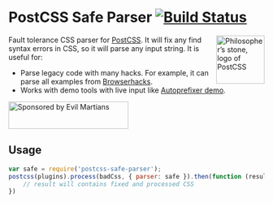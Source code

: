 # PostCSS Safe Parser [![Build Status][ci-img]][ci]

<img align="right" width="95" height="95"
     title="Philosopher’s stone, logo of PostCSS"
     src="http://postcss.github.io/postcss/logo.svg">

Fault tolerance CSS parser for [PostCSS]. It will fix any find syntax errors
in CSS, so it will parse any input string. It is useful for:

* Parse legacy code with many hacks. For example, it can parse all examples
  from [Browserhacks].
* Works with demo tools with live input like [Autoprefixer demo].

[Autoprefixer demo]: http://simevidas.jsbin.com/gufoko/quiet
[Browserhacks]:      http://browserhacks.com/
[PostCSS]:           https://github.com/postcss/postcss
[ci-img]:            https://img.shields.io/travis/postcss/postcss-safe-parser.svg
[ci]:                https://travis-ci.org/postcss/postcss-safe-parser

<a href="https://evilmartians.com/?utm_source=postcss">
<img src="https://evilmartians.com/badges/sponsored-by-evil-martians.svg" alt="Sponsored by Evil Martians" width="236" height="54">
</a>

## Usage

```js
var safe = require('postcss-safe-parser');
postcss(plugins).process(badCss, { parser: safe }).then(function (result) {
    // result will contains fixed and processed CSS
})
```
